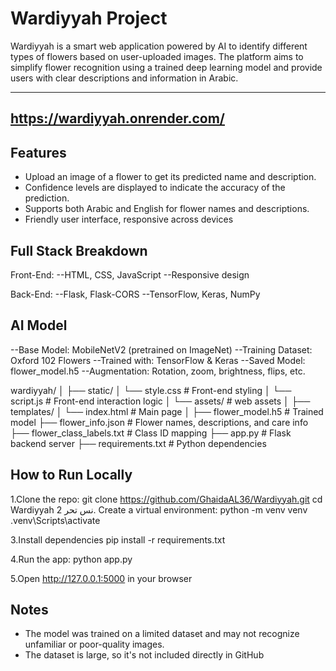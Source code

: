 # Wardiyyah Project

Wardiyyah is a smart web application powered by AI to identify different types of flowers based on user-uploaded images. The platform aims to simplify flower recognition using a trained deep learning model and provide users with clear descriptions and information in Arabic.

----
https://wardiyyah.onrender.com/
----


## Features

- Upload an image of a flower to get its predicted name and description.
- Confidence levels are displayed to indicate the accuracy of the prediction.
- Supports both Arabic and English for flower names and descriptions.
- Friendly user interface, responsive across devices


## Full Stack Breakdown

Front-End:
--HTML, CSS, JavaScript
--Responsive design

Back-End:
--Flask, Flask-CORS
--TensorFlow, Keras, NumPy

## AI Model

--Base Model: MobileNetV2 (pretrained on ImageNet)
--Training Dataset: Oxford 102 Flowers
--Trained with: TensorFlow & Keras
--Saved Model: flower_model.h5
--Augmentation: Rotation, zoom, brightness, flips, etc.


wardiyyah/
│
├── static/
│   └── style.css      # Front-end styling
│   └── script.js      # Front-end interaction logic
│   └── assets/        # web assets
│
├── templates/
│   └── index.html      # Main page
│
├── flower_model.h5          # Trained model
├── flower_info.json         # Flower names, descriptions, and care info
├── flower_class_labels.txt  # Class ID mapping
├── app.py                   # Flask backend server
├── requirements.txt         # Python dependencies


## How to Run Locally

1.Clone the repo:
git clone https://github.com/GhaidaAL36/Wardiyyah.git
cd Wardiyyah
نس
تحر
2. Create a virtual environment:
python -m venv venv
.venv\Scripts\activate

3.Install dependencies
pip install -r requirements.txt

4.Run the app:
python app.py

5.Open http://127.0.0.1:5000 in your browser


## Notes

- The model was trained on a limited dataset and may not recognize unfamiliar or poor-quality images.
- The dataset is large, so it's not included directly in GitHub
